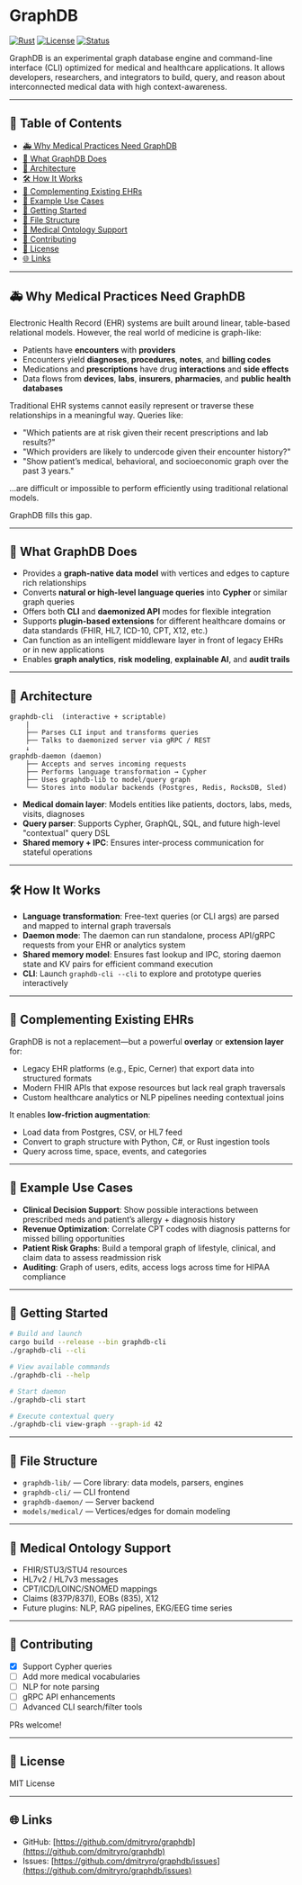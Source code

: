 
# GraphDB

[![Rust](https://img.shields.io/badge/Rust-1.72-orange?logo=rust&logoColor=white)](https://www.rust-lang.org)
[![License](https://img.shields.io/badge/License-MIT-green)](./LICENSE)
[![Status](https://img.shields.io/badge/Status-Stable-yellow)](https://github.com/dmitryro/graphdb)

GraphDB is an experimental graph database engine and command-line interface (CLI) optimized for medical and healthcare applications. It allows developers, researchers, and integrators to build, query, and reason about interconnected medical data with high context-awareness.

---

## 📁 Table of Contents

- [🚑 Why Medical Practices Need GraphDB](#-why-medical-practices-need-graphdb)
- [🧠 What GraphDB Does](#-what-graphdb-does)
- [🧩 Architecture](#-architecture)
- [🛠️ How It Works](#️-how-it-works)
- [🔌 Complementing Existing EHRs](#-complementing-existing-ehrs)
- [🧪 Example Use Cases](#-example-use-cases)
- [🚀 Getting Started](#-getting-started)
- [📂 File Structure](#-file-structure)
- [🧬 Medical Ontology Support](#-medical-ontology-support)
- [📢 Contributing](#-contributing)
- [📜 License](#-license)
- [🌐 Links](#-links)

---

## 🚑 Why Medical Practices Need GraphDB

Electronic Health Record (EHR) systems are built around linear, table-based relational models. However, the real world of medicine is graph-like:
- Patients have **encounters** with **providers**
- Encounters yield **diagnoses**, **procedures**, **notes**, and **billing codes**
- Medications and **prescriptions** have drug **interactions** and **side effects**
- Data flows from **devices**, **labs**, **insurers**, **pharmacies**, and **public health databases**

Traditional EHR systems cannot easily represent or traverse these relationships in a meaningful way. Queries like:
- "Which patients are at risk given their recent prescriptions and lab results?"
- "Which providers are likely to undercode given their encounter history?"
- "Show patient’s medical, behavioral, and socioeconomic graph over the past 3 years."

...are difficult or impossible to perform efficiently using traditional relational models.

GraphDB fills this gap.

---

## 🧠 What GraphDB Does

- Provides a **graph-native data model** with vertices and edges to capture rich relationships
- Converts **natural or high-level language queries** into **Cypher** or similar graph queries
- Offers both **CLI** and **daemonized API** modes for flexible integration
- Supports **plugin-based extensions** for different healthcare domains or data standards (FHIR, HL7, ICD-10, CPT, X12, etc.)
- Can function as an intelligent middleware layer in front of legacy EHRs or in new applications
- Enables **graph analytics**, **risk modeling**, **explainable AI**, and **audit trails**

---

## 🧩 Architecture

```
graphdb-cli  (interactive + scriptable)
    |
    ├── Parses CLI input and transforms queries
    ├── Talks to daemonized server via gRPC / REST
    ↓
graphdb-daemon (daemon)
    ├── Accepts and serves incoming requests
    ├── Performs language transformation → Cypher
    ├── Uses graphdb-lib to model/query graph
    └── Stores into modular backends (Postgres, Redis, RocksDB, Sled)
```

- **Medical domain layer**: Models entities like patients, doctors, labs, meds, visits, diagnoses
- **Query parser**: Supports Cypher, GraphQL, SQL, and future high-level "contextual" query DSL
- **Shared memory + IPC**: Ensures inter-process communication for stateful operations

---

## 🛠️ How It Works

- **Language transformation**: Free-text queries (or CLI args) are parsed and mapped to internal graph traversals
- **Daemon mode**: The daemon can run standalone, process API/gRPC requests from your EHR or analytics system
- **Shared memory model**: Ensures fast lookup and IPC, storing daemon state and KV pairs for efficient command execution
- **CLI**: Launch `graphdb-cli --cli` to explore and prototype queries interactively

---

## 🔌 Complementing Existing EHRs

GraphDB is not a replacement—but a powerful **overlay** or **extension layer** for:
- Legacy EHR platforms (e.g., Epic, Cerner) that export data into structured formats
- Modern FHIR APIs that expose resources but lack real graph traversals
- Custom healthcare analytics or NLP pipelines needing contextual joins

It enables **low-friction augmentation**:
- Load data from Postgres, CSV, or HL7 feed
- Convert to graph structure with Python, C#, or Rust ingestion tools
- Query across time, space, events, and categories

---

## 🧪 Example Use Cases

- **Clinical Decision Support**: Show possible interactions between prescribed meds and patient’s allergy + diagnosis history
- **Revenue Optimization**: Correlate CPT codes with diagnosis patterns for missed billing opportunities
- **Patient Risk Graphs**: Build a temporal graph of lifestyle, clinical, and claim data to assess readmission risk
- **Auditing**: Graph of users, edits, access logs across time for HIPAA compliance

---

## 🚀 Getting Started

```bash
# Build and launch
cargo build --release --bin graphdb-cli
./graphdb-cli --cli

# View available commands
./graphdb-cli --help

# Start daemon
./graphdb-cli start

# Execute contextual query
./graphdb-cli view-graph --graph-id 42
```

---

## 📂 File Structure

- `graphdb-lib/` — Core library: data models, parsers, engines
- `graphdb-cli/` — CLI frontend
- `graphdb-daemon/` — Server backend
- `models/medical/` — Vertices/edges for domain modeling

---

## 🧬 Medical Ontology Support

- FHIR/STU3/STU4 resources
- HL7v2 / HL7v3 messages
- CPT/ICD/LOINC/SNOMED mappings
- Claims (837P/837I), EOBs (835), X12
- Future plugins: NLP, RAG pipelines, EKG/EEG time series

---

## 📢 Contributing

- [x] Support Cypher queries
- [ ] Add more medical vocabularies
- [ ] NLP for note parsing
- [ ] gRPC API enhancements
- [ ] Advanced CLI search/filter tools

PRs welcome!

---

## 📜 License

MIT License

---

## 🌐 Links

- GitHub: [https://github.com/dmitryro/graphdb](https://github.com/dmitryro/graphdb)
- Issues: [https://github.com/dmitryro/graphdb/issues](https://github.com/dmitryro/graphdb/issues)

